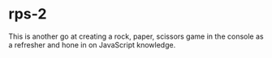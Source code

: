 # rps-2
This is another go at creating a rock, paper, scissors game in the console as a refresher and hone in on JavaScript knowledge.